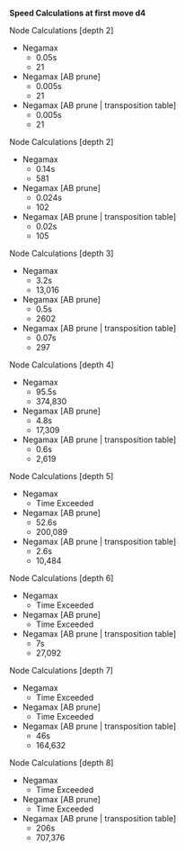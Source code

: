 **Speed Calculations at first move d4**

Node Calculations [depth 2]
  - Negamax
    - 0.05s
    - 21
  - Negamax [AB prune]
    - 0.005s
    - 21
  - Negamax [AB prune | transposition table]
    - 0.005s
    - 21

Node Calculations [depth 2]
  - Negamax
    - 0.14s
    - 581
  - Negamax [AB prune]
    - 0.024s
    - 102
  - Negamax [AB prune | transposition table]
    - 0.02s
    - 105

Node Calculations [depth 3]
  - Negamax
    - 3.2s
    - 13,016
  - Negamax [AB prune]
    - 0.5s
    - 2602
  - Negamax [AB prune | transposition table]
    - 0.07s
    - 297

Node Calculations [depth 4]
  - Negamax 
    - 95.5s
    - 374,830
  - Negamax [AB prune]
    - 4.8s
    - 17,309
  - Negamax [AB prune | transposition table]
    - 0.6s
    - 2,619

Node Calculations [depth 5]
  - Negamax 
    - Time Exceeded
  - Negamax [AB prune]
    - 52.6s
    - 200,089
  - Negamax [AB prune | transposition table]
    - 2.6s
    - 10,484

Node Calculations [depth 6]
  - Negamax 
    - Time Exceeded
  - Negamax [AB prune]
    - Time Exceeded
  - Negamax [AB prune | transposition table]
    - 7s
    - 27,092

Node Calculations [depth 7]
  - Negamax 
    - Time Exceeded
  - Negamax [AB prune]
    - Time Exceeded
  - Negamax [AB prune | transposition table]
    - 46s
    - 164,632

Node Calculations [depth 8]
  - Negamax 
    - Time Exceeded
  - Negamax [AB prune]
    - Time Exceeded
  - Negamax [AB prune | transposition table]
    - 206s
    - 707,376
